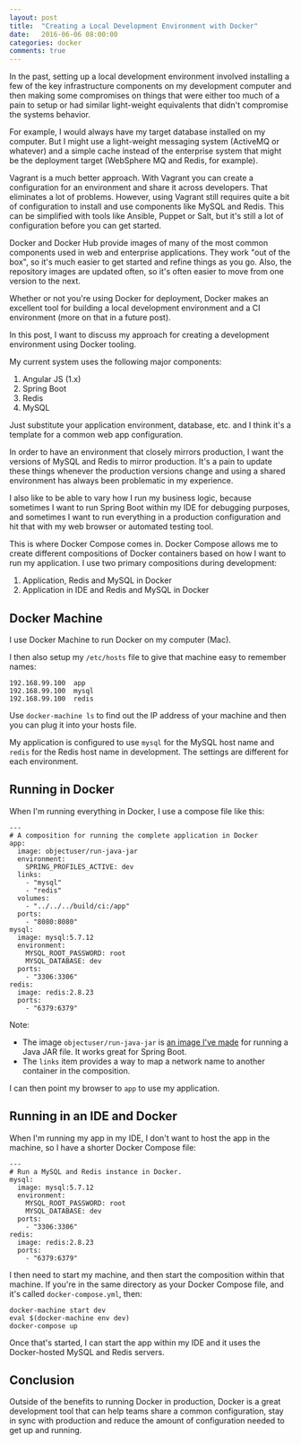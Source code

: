 ```yaml
---
layout: post
title:  "Creating a Local Development Environment with Docker"
date:   2016-06-06 08:00:00
categories: docker
comments: true
---
```


In the past, setting up a local development environment involved installing a few of the key infrastructure components on my development computer and then making some compromises on things that were either too much of a pain to setup or had similar light-weight equivalents that didn't compromise the systems behavior.

For example, I would always have my target database installed on my computer. But I might use a light-weight messaging system (ActiveMQ or whatever) and a simple cache instead of the enterprise system that might be the deployment target (WebSphere MQ and Redis, for example).

Vagrant is a much better approach. With Vagrant you can create a configuration for an environment and share it across developers. That eliminates a lot of problems. However, using Vagrant still requires quite a bit of configuration to install and use components like MySQL and Redis. This can be simplified with tools like Ansible, Puppet or Salt, but it's still a lot of configuration before you can get started.

Docker and Docker Hub provide images of many of the most common components used in web and enterprise applications. They work "out of the box", so it's much easier to get started and refine things as you go. Also, the repository images are updated often, so it's often easier to move from one version to the next.

Whether or not you're using Docker for deployment, Docker makes an excellent tool for building a local development environment and a CI environment (more on that in a future post).

In this post, I want to discuss my approach for creating a development environment using Docker tooling.

My current system uses the following major components:
1. Angular JS (1.x)
1. Spring Boot
1. Redis
1. MySQL

Just substitute your application environment, database, etc. and I think it's a template for a common web app configuration.

In order to have an environment that closely mirrors production, I want the versions of MySQL and Redis to mirror production. It's a pain to update these things whenever the production versions change and using a shared environment has always been problematic in my experience.

I also like to be able to vary how I run my business logic, because sometimes I want to run Spring Boot within my IDE for debugging purposes, and sometimes I want to run everything in a production configuration and hit that with my web browser or automated testing tool.

This is where Docker Compose comes in. Docker Compose allows me to create different compositions of Docker containers based on how I want to run my application. I use two primary compositions during development:

1. Application, Redis and MySQL in Docker
1. Application in IDE and Redis and MySQL in Docker

## Docker Machine

I use Docker Machine to run Docker on my computer (Mac).

I then also setup my `/etc/hosts` file to give that machine easy to remember names:

```
192.168.99.100	app
192.168.99.100	mysql
192.168.99.100	redis
```

Use `docker-machine ls` to find out the IP address of your machine and then you can plug it into your hosts file.

My application is configured to use `mysql` for the MySQL host name and `redis` for the Redis host name in development. The settings are different for each environment.

## Running in Docker

When I'm running everything in Docker, I use a compose file like this:

```
---
# A composition for running the complete application in Docker
app:
  image: objectuser/run-java-jar
  environment:
    SPRING_PROFILES_ACTIVE: dev
  links:
    - "mysql"
    - "redis"
  volumes:
    - "../../../build/ci:/app"
  ports:
    - "8080:8080"
mysql:
  image: mysql:5.7.12
  environment:
    MYSQL_ROOT_PASSWORD: root
    MYSQL_DATABASE: dev
  ports:
    - "3306:3306"
redis:
  image: redis:2.8.23
  ports:
    - "6379:6379"
```

Note:
* The image `objectuser/run-java-jar` is [an image I've made](https://github.com/objectuser/run-java-jar) for running a Java JAR file. It works great for Spring Boot.
* The `links` item provides a way to map a network name to another container in the composition.

I can then point my browser to `app` to use my application.

## Running in an IDE and Docker

When I'm running my app in my IDE, I don't want to host the app in the machine, so I have a shorter Docker Compose file:

```
---
# Run a MySQL and Redis instance in Docker.
mysql:
  image: mysql:5.7.12
  environment:
    MYSQL_ROOT_PASSWORD: root
    MYSQL_DATABASE: dev
  ports:
    - "3306:3306"
redis:
  image: redis:2.8.23
  ports:
    - "6379:6379"
```

I then need to start my machine, and then start the composition within that machine. If you're in the same directory as your Docker Compose file, and it's called `docker-compose.yml`, then:

```
docker-machine start dev
eval $(docker-machine env dev)
docker-compose up
```

Once that's started, I can start the app within my IDE and it uses the Docker-hosted MySQL and Redis servers.


## Conclusion

Outside of the benefits to running Docker in production, Docker is a great development tool that can help teams share a common configuration, stay in sync with production and reduce the amount of configuration needed to get up and running.

